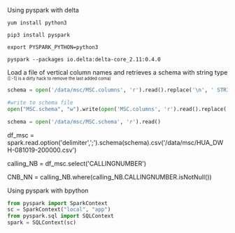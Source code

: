 Using pyspark with delta

```shell
yum install python3

pip3 install pyspark

export PYSPARK_PYTHON=python3

pyspark --packages io.delta:delta-core_2.11:0.4.0
```

Load a file of vertical column names and retrieves a schema with string type<br>
<sub><sup>([:-1] is a dirty hack to remove the last added coma)</sub></sup>

```python
schema = open('/data/msc/MSC.columns', 'r').read().replace('\n', ' STRING,')[:-1]

#write to schema file
open("MSC.schema", "w").write(open('MSC.columns', 'r').read().replace('\n', ' String,')[:-1])

schema = open('/data/msc/MSC.schema', 'r').read()
```

df_msc = spark.read.option('delimiter',';').schema(schema).csv('/data/msc/HUA_DWH-081019-200000.csv')

calling_NB = df_msc.select('CALLINGNUMBER')

CNB_NN = calling_NB.where(calling_NB.CALLINGNUMBER.isNotNull())

Using pyspark with bpython

```python
from pyspark import SparkContext
sc = SparkContext("local", "app")
from pyspark.sql import SQLContext
spark = SQLContext(sc)
```
